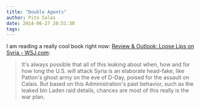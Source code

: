 ```yaml
---
title: "Double Agents"
author: Pito Salas
date: 2014-06-27 20:51:30
tags: 
---
```



I am reading a really cool book right now: [Review & Outlook: Loose Lips on
Syria -
WSJ.com](<http://online.wsj.com/article/SB10001424127887324591204579039011328308776.html?mod=rss_opinion_main&utm_source=feedburner&utm_medium=feed&utm_campaign=Feed%3A+wsj%2Fxml%2Frss%2F3_7041+%28WSJ.com%3A+Opinion%29&utm_content=My+Yahoo>):

> It's always possible that all of this leaking about when, how and for how
> long the U.S. will attack Syria is an elaborate head-fake, like Patton's
> ghost army on the eve of D-Day, poised for the assault on Calais. But based
> on this Administration's past behavior, such as the leaked bin Laden raid
> details, chances are most of this really is the war plan.



